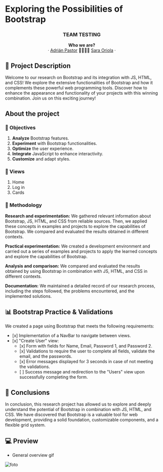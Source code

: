<h1>Exploring the Possibilities of Bootstrap</h1>

<h3 align="center">TEAM TESTING</h3>

<p align="center">
  <a><strong>Who we are?</strong>
  <br />
  ·
  <a href="https://github.com/apl09">Adrián Pastor</a>
  🤜🏽🤛🏽
  <a href="https://github.com/saraoriola">Sara Oriola</a>
  ·
</p>

## 📝 Project Description

<p>Welcome to our research on Bootstrap and its integration with JS, HTML, and CSS! We explore the extensive functionalities of Bootstrap and how it complements these powerful web programming tools. Discover how to enhance the appearance and functionality of your projects with this winning combination. Join us on this exciting journey!</p>

## About the project

### 🎯 Objectives

<ol>
  <li><strong>Analyze</strong> Bootstrap features.</li>
  <li><strong>Experiment</strong> with Bootstrap functionalities.</li>
  <li><strong>Optimize</strong> the user experience.</li>
  <li><strong>Integrate</strong> JavaScript to enhance interactivity.</li>
  <li><strong>Customize</strong> and adapt styles.</li>
</ol>

### 📁 Views

<ol>
  <li>Home</li>
  <li>Log in</li>
  <li>Cards</li>
</ol>

### 🔬 Methodology

<strong>Research and experimentation:</strong> We gathered relevant information about Bootstrap, JS, HTML, and CSS from reliable sources. Then, we applied these concepts in examples and projects to explore the capabilities of Bootstrap. We compared and evaluated the results obtained in different contexts.

<strong>Practical experimentation:</strong> We created a development environment and carried out a series of examples and projects to apply the learned concepts and explore the capabilities of Bootstrap.

<strong>Analysis and comparison:</strong> We compared and evaluated the results obtained by using Bootstrap in combination with JS, HTML, and CSS in different contexts.

<strong>Documentation:</strong> We maintained a detailed record of our research process, including the steps followed, the problems encountered, and the implemented solutions.

## 📊 Bootstrap Practice & Validations

<p>We created a page using Bootstrap that meets the following requirements:</p>

<ul>
  <li>[x] Implementation of a NavBar to navigate between views.</li>
  <li>[x] "Create User" view:
    <ul>
      <li>[x] Form with fields for Name, Email, Password 1, and Password 2.</li>
      <li>[x] Validations to require the user to complete all fields, validate the email, and the passwords.</li>
      <li>[x] Error messages displayed for 3 seconds in case of not meeting the validations.</li>
      <li>[ ] Success message and redirection to the "Users" view upon successfully completing the form.</li>
    </ul>
  </li>
</ul>

## 🧠 Conclusions

<p>In conclusion, this research project has allowed us to explore and deeply understand the potential of Bootstrap in combination with JS, HTML, and CSS. We have discovered that Bootstrap is a valuable tool for web development, providing a solid foundation, customizable components, and a flexible grid system.</p>

## 💻 Preview 

- General overview gif

![foto](./assets/muestraok.gif)
